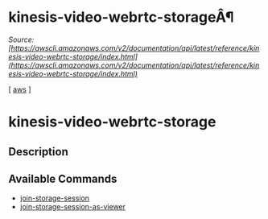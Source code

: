 # kinesis-video-webrtc-storageÂ¶

*Source: [https://awscli.amazonaws.com/v2/documentation/api/latest/reference/kinesis-video-webrtc-storage/index.html](https://awscli.amazonaws.com/v2/documentation/api/latest/reference/kinesis-video-webrtc-storage/index.html)*

[ [aws](https://awscli.amazonaws.com/v2/documentation/api/latest/reference/index.html#cli-aws) ]

# kinesis-video-webrtc-storage

## Description

## Available Commands

- [join-storage-session](https://awscli.amazonaws.com/v2/documentation/api/latest/reference/kinesis-video-webrtc-storage/join-storage-session.html)
- [join-storage-session-as-viewer](https://awscli.amazonaws.com/v2/documentation/api/latest/reference/kinesis-video-webrtc-storage/join-storage-session-as-viewer.html)